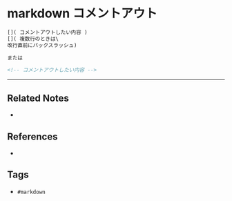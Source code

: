 # markdown コメントアウト
```md
[]( コメントアウトしたい内容 )
[]( 複数行のときは\
改行直前にバックスラッシュ)

または

<!-- コメントアウトしたい内容 -->
```

---
## Related Notes
- 

## References
- 

## Tags
- `#markdown` 